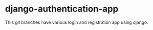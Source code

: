 # django-authentication-app
This git branches have various login and registration app using django.
